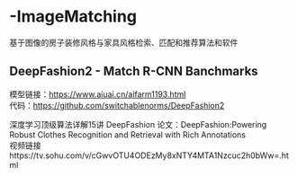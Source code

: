 # -ImageMatching
基于图像的房子装修风格与家具风格检索、匹配和推荐算法和软件

## DeepFashion2 - Match R-CNN Banchmarks 
模型链接：https://www.aiuai.cn/aifarm1193.html  
代码：https://github.com/switchablenorms/DeepFashion2

深度学习顶级算法详解15讲 DeepFashion
论文：DeepFashion:Powering Robust Clothes Recognition and Retrieval with Rich Annotations  
视频链接https://tv.sohu.com/v/cGwvOTU4ODEzMy8xNTY4MTA1Nzcuc2h0bWw=.html
